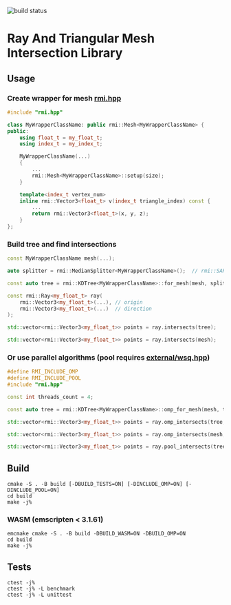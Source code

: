![build status](https://github.com/chessplayer123/ray-mesh-intersection/actions/workflows/cmake-multi-platform.yml/badge.svg)
# Ray And Triangular Mesh Intersection Library


## Usage

### Create wrapper for mesh [rmi.hpp](include/rmilib/rmi.hpp)
```cpp
#include "rmi.hpp"

class MyWrapperClassName: public rmi::Mesh<MyWrapperClassName> {
public:
    using float_t = my_float_t;
    using index_t = my_index_t;

    MyWrapperClassName(...)
    {
        ...
        rmi::Mesh<MyWrapperClassName>::setup(size);
    }

    template<index_t vertex_num>
    inline rmi::Vector3<float_t> v(index_t triangle_index) const {
        ...
        return rmi::Vector3<float_t>(x, y, z);
    }
};
```

### Build tree and find intersections
```cpp
const MyWrapperClassName mesh(...);

auto splitter = rmi::MedianSplitter<MyWrapperClassName>();  // rmi::SAHSplitter<MyWrapperClassName>()

const auto tree = rmi::KDTree<MyWrapperClassName>::for_mesh(mesh, splitter);  // SAH by default

const rmi::Ray<my_float_t> ray(
    rmi::Vector3<my_float_t>(...), // origin
    rmi::Vector3<my_float_t>(...)  // direction
);

std::vector<rmi::Vector3<my_float_t>> points = ray.intersects(tree);

std::vector<rmi::Vector3<my_float_t>> points = ray.intersects(mesh);
```

### Or use parallel algorithms (pool requires [external/wsq.hpp](external/wsq.hpp))
```cpp
#define RMI_INCLUDE_OMP
#define RMI_INCLUDE_POOL
#include "rmi.hpp"

const int threads_count = 4;

const auto tree = rmi::KDTree<MyWrapperClassName>::omp_for_mesh(mesh, threads_count, splitter);

std::vector<rmi::Vector3<my_float_t>> points = ray.omp_intersects(tree, threads_count);

std::vector<rmi::Vector3<my_float_t>> points = ray.omp_intersects(mesh, threads_count);

std::vector<rmi::Vector3<my_float_t>> points = ray.pool_intersects(tree, threads_count);
```

## Build
```
cmake -S . -B build [-DBUILD_TESTS=ON] [-DINCLUDE_OMP=ON] [-DINCLUDE_POOL=ON]
cd build
make -j%
```
### WASM (emscripten < 3.1.61)
```
emcmake cmake -S . -B build -DBUILD_WASM=ON -DBUILD_OMP=ON
cd build
make -j%
```

## Tests
```
ctest -j%
ctest -j% -L benchmark
ctest -j% -L unittest
```
